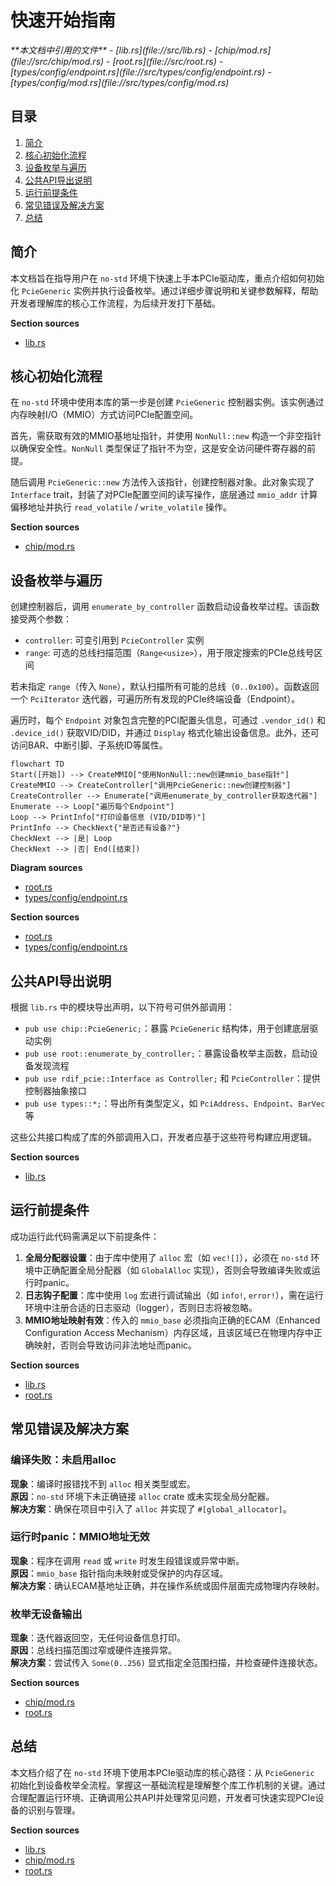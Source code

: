 # 快速开始指南

<cite>
**本文档中引用的文件**  
- [lib.rs](file://src/lib.rs)
- [chip/mod.rs](file://src/chip/mod.rs)
- [root.rs](file://src/root.rs)
- [types/config/endpoint.rs](file://src/types/config/endpoint.rs)
- [types/config/mod.rs](file://src/types/config/mod.rs)
</cite>

## 目录
1. [简介](#简介)
2. [核心初始化流程](#核心初始化流程)
3. [设备枚举与遍历](#设备枚举与遍历)
4. [公共API导出说明](#公共api导出说明)
5. [运行前提条件](#运行前提条件)
6. [常见错误及解决方案](#常见错误及解决方案)
7. [总结](#总结)

## 简介
本文档旨在指导用户在 `no-std` 环境下快速上手本PCIe驱动库，重点介绍如何初始化 `PcieGeneric` 实例并执行设备枚举。通过详细步骤说明和关键参数解释，帮助开发者理解库的核心工作流程，为后续开发打下基础。

**Section sources**
- [lib.rs](file://src/lib.rs#L1-L22)

## 核心初始化流程
在 `no-std` 环境中使用本库的第一步是创建 `PcieGeneric` 控制器实例。该实例通过内存映射I/O（MMIO）方式访问PCIe配置空间。

首先，需获取有效的MMIO基地址指针，并使用 `NonNull::new` 构造一个非空指针以确保安全性。`NonNull` 类型保证了指针不为空，这是安全访问硬件寄存器的前提。

随后调用 `PcieGeneric::new` 方法传入该指针，创建控制器对象。此对象实现了 `Interface` trait，封装了对PCIe配置空间的读写操作，底层通过 `mmio_addr` 计算偏移地址并执行 `read_volatile` / `write_volatile` 操作。

**Section sources**
- [chip/mod.rs](file://src/chip/mod.rs#L10-L50)

## 设备枚举与遍历
创建控制器后，调用 `enumerate_by_controller` 函数启动设备枚举过程。该函数接受两个参数：
- `controller`: 可变引用到 `PcieController` 实例
- `range`: 可选的总线扫描范围（`Range<usize>`），用于限定搜索的PCIe总线号区间

若未指定 `range`（传入 `None`），默认扫描所有可能的总线（`0..0x100`）。函数返回一个 `PciIterator` 迭代器，可遍历所有发现的PCIe终端设备（Endpoint）。

遍历时，每个 `Endpoint` 对象包含完整的PCI配置头信息，可通过 `.vendor_id()` 和 `.device_id()` 获取VID/DID，并通过 `Display` 格式化输出设备信息。此外，还可访问BAR、中断引脚、子系统ID等属性。

```mermaid
flowchart TD
Start([开始]) --> CreateMMIO["使用NonNull::new创建mmio_base指针"]
CreateMMIO --> CreateController["调用PcieGeneric::new创建控制器"]
CreateController --> Enumerate["调用enumerate_by_controller获取迭代器"]
Enumerate --> Loop["遍历每个Endpoint"]
Loop --> PrintInfo["打印设备信息 (VID/DID等)"]
PrintInfo --> CheckNext{"是否还有设备?"}
CheckNext --> |是| Loop
CheckNext --> |否| End([结束])
```

**Diagram sources**
- [root.rs](file://src/root.rs#L0-L192)
- [types/config/endpoint.rs](file://src/types/config/endpoint.rs#L0-L237)

**Section sources**
- [root.rs](file://src/root.rs#L0-L192)
- [types/config/endpoint.rs](file://src/types/config/endpoint.rs#L0-L237)

## 公共API导出说明
根据 `lib.rs` 中的模块导出声明，以下符号可供外部调用：

- `pub use chip::PcieGeneric;`：暴露 `PcieGeneric` 结构体，用于创建底层驱动实例
- `pub use root::enumerate_by_controller;`：暴露设备枚举主函数，启动设备发现流程
- `pub use rdif_pcie::Interface as Controller;` 和 `PcieController`：提供控制器抽象接口
- `pub use types::*;`：导出所有类型定义，如 `PciAddress`、`Endpoint`、`BarVec` 等

这些公共接口构成了库的外部调用入口，开发者应基于这些符号构建应用逻辑。

**Section sources**
- [lib.rs](file://src/lib.rs#L1-L22)

## 运行前提条件
成功运行此代码需满足以下前提条件：

1. **全局分配器设置**：由于库中使用了 `alloc` 宏（如 `vec![]`），必须在 `no-std` 环境中正确配置全局分配器（如 `GlobalAlloc` 实现），否则会导致编译失败或运行时panic。
2. **日志钩子配置**：库中使用 `log` 宏进行调试输出（如 `info!`, `error!`），需在运行环境中注册合适的日志驱动（logger），否则日志将被忽略。
3. **MMIO地址映射有效**：传入的 `mmio_base` 必须指向正确的ECAM（Enhanced Configuration Access Mechanism）内存区域，且该区域已在物理内存中正确映射，否则会导致访问非法地址而panic。

**Section sources**
- [lib.rs](file://src/lib.rs#L3-L5)
- [root.rs](file://src/root.rs#L1-L192)

## 常见错误及解决方案
### 编译失败：未启用alloc
**现象**：编译时报错找不到 `alloc` 相关类型或宏。  
**原因**：`no-std` 环境下未正确链接 `alloc` crate 或未实现全局分配器。  
**解决方案**：确保在项目中引入了 `alloc` 并实现了 `#[global_allocator]`。

### 运行时panic：MMIO地址无效
**现象**：程序在调用 `read` 或 `write` 时发生段错误或异常中断。  
**原因**：`mmio_base` 指针指向未映射或受保护的内存区域。  
**解决方案**：确认ECAM基地址正确，并在操作系统或固件层面完成物理内存映射。

### 枚举无设备输出
**现象**：迭代器返回空，无任何设备信息打印。  
**原因**：总线扫描范围过窄或硬件连接异常。  
**解决方案**：尝试传入 `Some(0..256)` 显式指定全范围扫描，并检查硬件连接状态。

**Section sources**
- [chip/mod.rs](file://src/chip/mod.rs#L30-L50)
- [root.rs](file://src/root.rs#L0-L192)

## 总结
本文档介绍了在 `no-std` 环境下使用本PCIe驱动库的核心路径：从 `PcieGeneric` 初始化到设备枚举全流程。掌握这一基础流程是理解整个库工作机制的关键。通过合理配置运行环境、正确调用公共API并处理常见问题，开发者可快速实现PCIe设备的识别与管理。

**Section sources**
- [lib.rs](file://src/lib.rs#L1-L22)
- [chip/mod.rs](file://src/chip/mod.rs#L10-L50)
- [root.rs](file://src/root.rs#L0-L192)